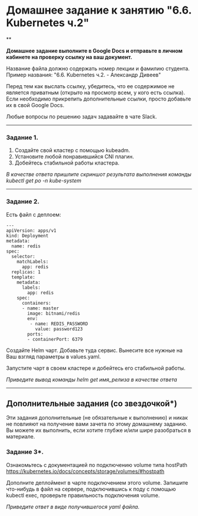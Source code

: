 # Домашнее задание к занятию "6.6. Kubernetes ч.2"

**

**Домашнее задание выполните в Google Docs и отправьте в личном кабинете на проверку ссылку на ваш документ.**

Название файла должно содержать номер лекции и фамилию студента. Пример названия: "6.6. Kubernetes ч.2. - Александр Дивеев"

Перед тем как выслать ссылку, убедитесь, что ее содержимое не является приватным (открыто на просмотр всем, у кого есть ссылка). Если необходимо прикрепить дополнительные ссылки, просто добавьте их в свой Google Docs.

Любые вопросы по решению задач задавайте в чате Slack.

---

### Задание 1.

1. Создайте свой кластер с помощью kubeadm. 
1. Установите любой понравившийся CNI плагин. 
1. Добейтесь стабильной работы кластера.

*В качестве ответа пришлите скриншот результата выполнения команды kubectl get po -n kube-system*

---

### Задание 2.

Есть файл с деплоем:

```
---
apiVersion: apps/v1
kind: Deployment
metadata:
  name: redis
spec:
  selector:
    matchLabels:
      app: redis
  replicas: 1
  template:
    metadata:
      labels:
        app: redis
    spec:
      containers:
      - name: master
        image: bitnami/redis
        env:
         - name: REDIS_PASSWORD
           value: password123
        ports:
        - containerPort: 6379
```

Создайте Helm чарт. 
Добавьте туда сервис.
Вынесите все нужные на Ваш взгляд параметры в values.yaml.

Запустите чарт в своем кластере и добейтесь его стабильной работы.

*Приведите вывод команды helm get имя_релиза в качестве ответа*

---
## Дополнительные задания (со звездочкой*)

Эти задания дополнительные (не обязательные к выполнению) и никак не повлияют на получение вами зачета по этому домашнему заданию. Вы можете их выполнить, если хотите глубже и/или шире разобраться в материале.

### Задание 3*.

Ознакомьтесь с документацией по подключению volume типа hostPath
https://kubernetes.io/docs/concepts/storage/volumes/#hostpath

Дополните деплоймент в чарте подключением этого volume.
Запишите что-нибудь в файл на сервере, подключившись к поду с помощью kubectl exec, проверьте правильность подключения volume.

*Приведите ответ в виде получившегося yaml файла.*

